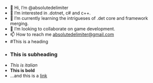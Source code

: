 - 👋 Hi, I’m @absolutedelimiter
- 👀 I’m interested in .dotnet, c# and c++.
- 🌱 I’m currently learning the intrigueses of .det core and framework merging.
- 💞️ I’m looking to collaborate on game development.
- 📫 How to reach me absolutedelimiter@gmail.com
- #This is a heading
- ### This is subheading
- _This is italian_
- **This is bold**
- ...and this is a [link](https://www.google.com)

<!---
absolutedelimiter/absolutedelimiter is a ✨ special ✨ repository because its `README.md` (this file) appears on your GitHub profile.
You can click the Preview link to take a look at your changes.
--->
